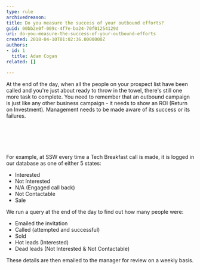 ```yaml
---
type: rule
archivedreason: 
title: Do you measure the success of your outbound efforts?
guid: 00bb2e0f-009c-4f7e-ba24-70f01254129d
uri: do-you-measure-the-success-of-your-outbound-efforts
created: 2018-04-10T01:02:36.0000000Z
authors:
- id: 1
  title: Adam Cogan
related: []

---
```



<p class="ssw15-rteElement-P">At the end of the day, when all the people on your prospect list have been called and you're just about ready to throw in the towel, there's still one more task to complete. You need to remember that an outbound campaign is just like any other business campaign - it needs to show an ROI (Return on Investment). Management needs to be made aware of its success or its failures.​​<br></p>
<br><excerpt class='endintro'></excerpt><br>
<p>​<br></p><p>For example, at SSW every time a Tech Breakfast call is made, it is logged in our database as one of either 5 states&#58;&#160;</p><ul><li>Interested<br></li><li>Not Interested<br></li><li>N/A (Engaged call back)<br></li><li>Not Contactable&#160;<br></li><li>Sale<br></li></ul><p>We run a query at the end of the day to find out how many people were&#58;</p><ul><li>Emailed the invitation</li><li>Called (attempted and successful)</li><li>Sold</li><li>Hot leads (Interested)</li><li>Dead leads (Not Interested &amp; Not Contactable)</li></ul><p>These details are then emailed to the manager for review on a weekly basis.​​<br><br></p>



